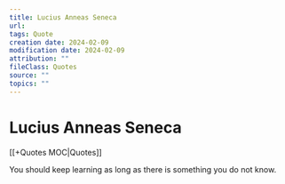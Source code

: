 ```yaml
---
title: Lucius Anneas Seneca
url: 
tags: Quote
creation date: 2024-02-09
modification date: 2024-02-09
attribution: ""
fileClass: Quotes
source: ""
topics: ""
---
```


# Lucius Anneas Seneca

[[+Quotes MOC|Quotes]]

You should keep learning as long as there is something you do not know.
